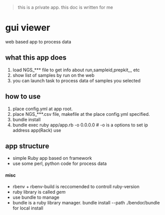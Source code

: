 > this is a private app. this doc is written for me

# gui viewer

web based app to process data

## what this app does

1. load NGS_\*\*\* file to get info about run,sampleid,prepkit,,, etc
2. show list of samples by run on the web
3. you can launch task to process data of samples you selected

## how to use

1. place config.yml at app root.
2. place NGS_\*\*\*.csv file, makefile at the place config.yml specified.
3. bundle install
4. bundle exec ruby app/app.rb -o 0.0.0.0 # -o is a options to set ip address app(Rack) use

## app structure

+ simple Ruby app based on framework [][sinatra]  
+ use some perl, python code for process data

#### misc

- rbenv + rbenv-build is reccomended to controll ruby-version  
- ruby library is called _gem_
- use bundle to manage 
- bundle is a ruby library manager. bundle install --path ./bendor/bundle for local install

[sinatra]:www.github.com/sinatra/sinatra
